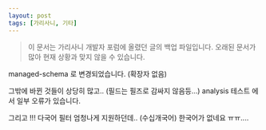 ```yaml
---
layout: post
tags: [가리사니, 기타]
---
```


> 이 문서는 가리사니 개발자 포럼에 올렸던 글의 백업 파일입니다.
오래된 문서가 많아 현재 상황과 맞지 않을 수 있습니다.


managed-schema 로 변경되었습니다.
(확장자 없음)

그밖에 바뀐 것들이 상당히 많고..
(필드는 필즈로 감싸지 않음등...)
analysis 테스트 에서 일부 오류가 있습니다.

그리고 !!!
다국어 필터 엄청나게 지원하던데.. (수십개국어) 한국어가 없네요 ㅠㅠ....